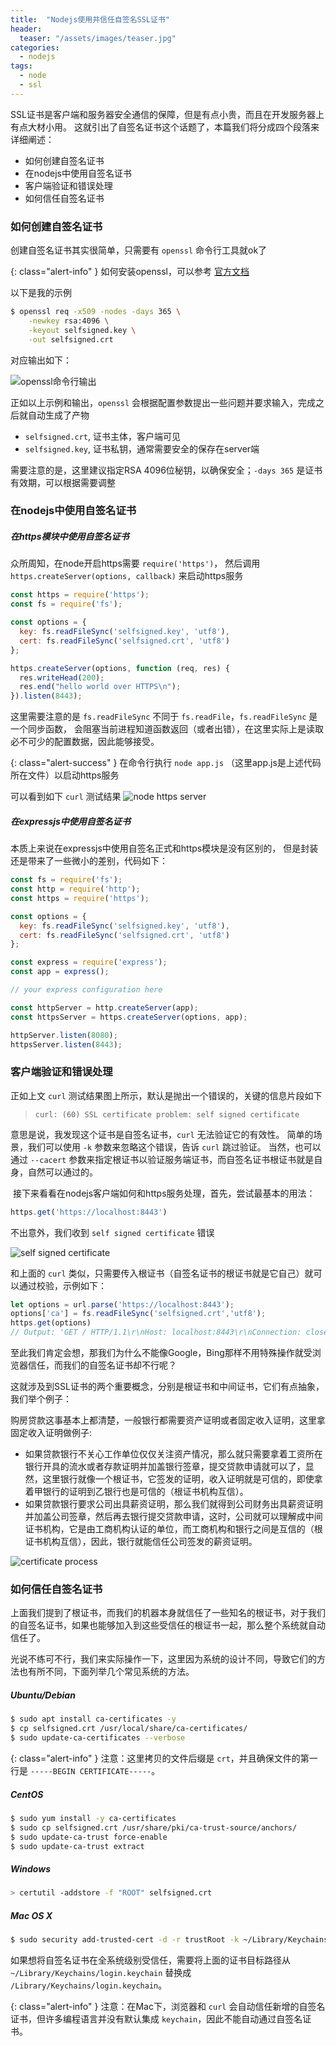 ```yaml
---
title:  "Nodejs使用并信任自签名SSL证书"
header:
  teaser: "/assets/images/teaser.jpg"
categories:
  - nodejs
tags:
  - node
  - ssl
---
```


SSL证书是客户端和服务器安全通信的保障，但是有点小贵，而且在开发服务器上有点大材小用。
这就引出了自签名证书这个话题了，本篇我们将分成四个段落来详细阐述：
- 如何创建自签名证书
- 在nodejs中使用自签名证书
- 客户端验证和错误处理
- 如何信任自签名证书


### 如何创建自签名证书

创建自签名证书其实很简单，只需要有 `openssl` 命令行工具就ok了

{: class="alert-info" }
如何安装openssl，可以参考 [官方文档](https://github.com/openssl/openssl#build-and-install)

以下是我的示例

```bash
$ openssl req -x509 -nodes -days 365 \
    -newkey rsa:4096 \
    -keyout selfsigned.key \
    -out selfsigned.crt
```

对应输出如下：

![openssl命令行输出](/assets/images/nodejs/openssl.png)

正如以上示例和输出，`openssl` 会根据配置参数提出一些问题并要求输入，完成之后就自动生成了产物
- `selfsigned.crt`, 证书主体，客户端可见
- `selfsigned.key`, 证书私钥，通常需要安全的保存在server端

需要注意的是，这里建议指定RSA 4096位秘钥，以确保安全；`-days 365` 是证书有效期，可以根据需要调整

### 在nodejs中使用自签名证书

##### 在https模块中使用自签名证书

众所周知，在node开启https需要 `require('https')`，
然后调用 `https.createServer(options, callback)` 来启动https服务

```javascript
const https = require('https');
const fs = require('fs');

const options = {
  key: fs.readFileSync('selfsigned.key', 'utf8'),
  cert: fs.readFileSync('selfsigned.crt', 'utf8')
};

https.createServer(options, function (req, res) {
  res.writeHead(200);
  res.end("hello world over HTTPS\n");
}).listen(8443);
```

这里需要注意的是 `fs.readFileSync` 不同于 `fs.readFile`，`fs.readFileSync` 是一个同步函数，
会阻塞当前进程知道函数返回（或者出错），在这里实际上是读取必不可少的配置数据，因此能够接受。

{: class="alert-success" }
在命令行执行 `node app.js` （这里app.js是上述代码所在文件）以启动https服务

可以看到如下 `curl` 测试结果
![node https server](/assets/images/nodejs/node-https-app.png)


##### 在expressjs中使用自签名证书

本质上来说在expressjs中使用自签名正式和https模块是没有区别的，
但是封装还是带来了一些微小的差别，代码如下：

```javascript
const fs = require('fs');
const http = require('http');
const https = require('https');

const options = {
  key: fs.readFileSync('selfsigned.key', 'utf8'),
  cert: fs.readFileSync('selfsigned.crt', 'utf8')
};

const express = require('express');
const app = express();

// your express configuration here

const httpServer = http.createServer(app);
const httpsServer = https.createServer(options, app);

httpServer.listen(8080);
httpsServer.listen(8443);
```

### 客户端验证和错误处理

正如上文 `curl` 测试结果图上所示，默认是抛出一个错误的，关键的信息片段如下

> `curl: (60) SSL certificate problem: self signed certificate`

意思是说，我发现这个证书是自签名证书，`curl` 无法验证它的有效性。
简单的场景，我们可以使用 `-k` 参数来忽略这个错误，告诉 `curl` 跳过验证。
当然，也可以通过 `--cacert` 参数来指定根证书以验证服务端证书，而自签名证书根证书就是自身，自然可以通过的。


 接下来看看在nodejs客户端如何和https服务处理，首先，尝试最基本的用法：
```javascript
https.get('https://localhost:8443')
```
不出意外，我们收到 `self signed certificate` 错误

![self signed certificate](/assets/images/nodejs/node-https-client-err.png)

和上面的 `curl` 类似，只需要传入根证书（自签名证书的根证书就是它自己）就可以通过校验，示例如下：
```javascript
let options = url.parse('https://localhost:8443');
options['ca'] = fs.readFileSync('selfsigned.crt','utf8');
https.get(options)
// Output: 'GET / HTTP/1.1\r\nHost: localhost:8443\r\nConnection: close\r\n\r\n'
```

至此我们肯定会想，那我们为什么不能像Google，Bing那样不用特殊操作就受浏览器信任，而我们的自签名证书却不行呢？

这就涉及到SSL证书的两个重要概念，分别是根证书和中间证书，它们有点抽象，我们举个例子：

购房贷款这事基本上都清楚，一般银行都需要资产证明或者固定收入证明，这里拿固定收入证明做例子:

- 如果贷款银行不关心工作单位仅仅关注资产情况，那么就只需要拿着工资所在银行开具的流水或者存款证明并加盖银行签章，提交贷款申请就可以了，显然，这里银行就像一个根证书，它签发的证明，收入证明就是可信的，即使拿着甲银行的证明到乙银行也是可信的（根证书机构互信）。
- 如果贷款银行要求公司出具薪资证明，那么我们就得到公司财务出具薪资证明并加盖公司签章，然后再去银行提交贷款申请，这时，公司就可以理解成中间证书机构，它是由工商机构认证的单位，而工商机构和银行之间是互信的（根证书机构互信），因此，银行就能信任公司签发的薪资证明。

![certificate process](/assets/images/nodejs/certificate-proc.png)


### 如何信任自签名证书

上面我们提到了根证书，而我们的机器本身就信任了一些知名的根证书，对于我们的自签名证书，如果也能够加入到这些受信任的根证书一起，那么整个系统就自动信任了。

光说不练可不行，我们来实际操作一下，这里因为系统的设计不同，导致它们的方法也有所不同，下面列举几个常见系统的方法。

##### Ubuntu/Debian

```bash
$ sudo apt install ca-certificates -y
$ cp selfsigned.crt /usr/local/share/ca-certificates/
$ sudo update-ca-certificates --verbose
```

{: class="alert-info" }
注意：这里拷贝的文件后缀是 `crt`，并且确保文件的第一行是 `-----BEGIN CERTIFICATE-----`。

##### CentOS

```bash
$ sudo yum install -y ca-certificates
$ sudo cp selfsigned.crt /usr/share/pki/ca-trust-source/anchors/
$ sudo update-ca-trust force-enable
$ sudo update-ca-trust extract
```

##### Windows

```bash
> certutil -addstore -f "ROOT" selfsigned.crt
```

##### Mac OS X

```bash
$ sudo security add-trusted-cert -d -r trustRoot -k ~/Library/Keychains/login.keychain "selfsigned.crt"
```

如果想将自签名证书在全系统级别受信任，需要将上面的证书目标路径从 `~/Library/Keychains/login.keychain` 替换成 `/Library/Keychains/login.keychain`。

{: class="alert-info" }
注意：在Mac下，浏览器和 `curl` 会自动信任新增的自签名证书，但许多编程语言并没有默认集成 `keychain`，因此不能自动通过自签名证书。

